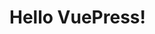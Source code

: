 # Hello VuePress!



<!-- _How are you doing?_
> **I'm doing fine, thanks!**

_Great, I was wondering what  `49 + 32` is?_
> **{{49 + 32}}**

_Could you repeat that a few times?_

> **Sigh...**
<p v-for='i of 3'>{{49 + 32}}</p> -->
